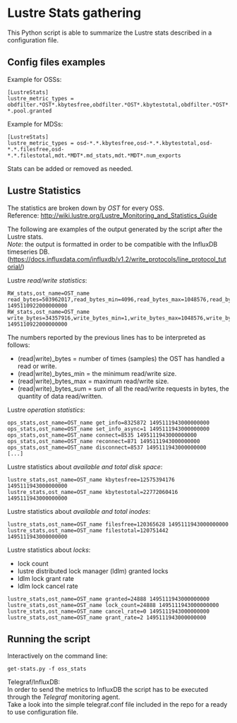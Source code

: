 # Lustre Stats gathering

This Python script is able to summarize the Lustre stats described in a configuration file.

## Config files examples

Example for OSSs:
~~~
[LustreStats]
lustre_metric_types = obdfilter.*OST*.kbytesfree,obdfilter.*OST*.kbytestotal,obdfilter.*OST*.filesfree,obdfilter.*OST*.filestotal,obdfilter.*.stats,ldlm.namespaces.filter-*.pool.granted
~~~

Example for MDSs:
~~~
[LustreStats]
lustre_metric_types = osd-*.*.kbytesfree,osd-*.*.kbytestotal,osd-*.*.filesfree,osd-*.*.filestotal,mdt.*MDT*.md_stats,mdt.*MDT*.num_exports
~~~

Stats can be added or removed as needed.

## Lustre Statistics

The statistics are broken down by *OST* for every OSS.  
Reference: http://wiki.lustre.org/Lustre_Monitoring_and_Statistics_Guide

The following are examples of the output generated by the script after the Lustre stats.  
*Note*: the output is formatted in order to be compatible with the InfluxDB timeseries DB.  
(https://docs.influxdata.com/influxdb/v1.2/write_protocols/line_protocol_tutorial/)

Lustre *read/write statistics*:
~~~
RW_stats,ost_name=OST_name read_bytes=503962017,read_bytes_min=4096,read_bytes_max=1048576,read_bytes_sum=119135327100928 1495110922000000000
RW_stats,ost_name=OST_name write_bytes=34357916,write_bytes_min=1,write_bytes_max=1048576,write_bytes_sum=6171357502687 1495110922000000000
~~~

The numbers reported by the previous lines has to be interpreted as follows:

- (read|write)_bytes = number of times (samples) the OST has handled a read or write.
- (read|write)_bytes_min = the minimum read/write size.
- (read|write)_bytes_max = maximum read/write size.
- (read|write)_bytes_sum = sum of all the read/write requests in bytes, the quantity of data read/written.

Lustre *operation statistics*:
~~~
ops_stats,ost_name=OST_name get_info=8325872 1495111943000000000
ops_stats,ost_name=OST_name set_info_async=1 1495111943000000000
ops_stats,ost_name=OST_name connect=8535 1495111943000000000
ops_stats,ost_name=OST_name reconnect=871 1495111943000000000
ops_stats,ost_name=OST_name disconnect=8537 1495111943000000000
[...]
~~~

Lustre statistics about *available and total disk space*:
~~~
lustre_stats,ost_name=OST_name kbytesfree=12575394176 1495111943000000000
lustre_stats,ost_name=OST_name kbytestotal=22772060416 1495111943000000000
~~~

Lustre statistics about *available and total inodes*:
~~~
lustre_stats,ost_name=OST_name filesfree=120365628 1495111943000000000
lustre_stats,ost_name=OST_name filestotal=120751442 1495111943000000000
~~~

Lustre statistics about *locks*:
- lock count
- lustre distributed lock manager (ldlm) granted locks
- ldlm lock grant rate
- ldlm lock cancel rate

~~~
lustre_stats,ost_name=OST_name granted=24888 1495111943000000000
lustre_stats,ost_name=OST_name lock_count=24888 1495111943000000000
lustre_stats,ost_name=OST_name cancel_rate=0 1495111943000000000
lustre_stats,ost_name=OST_name grant_rate=2 1495111943000000000
~~~

## Running the script

Interactively on the command line:
~~~
get-stats.py -f oss_stats
~~~

Telegraf/InfluxDB:  
In order to send the metrics to InfluxDB the script has to be executed through the *Telegraf* monitoring agent.  
Take a look into the simple telegraf.conf file included in the repo for a ready to use configuration file.

